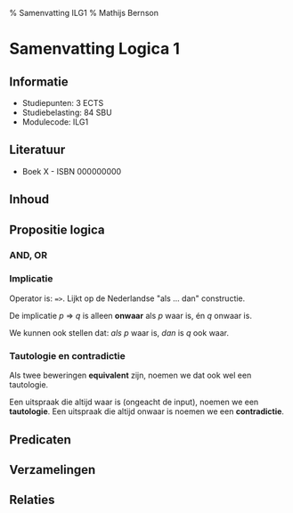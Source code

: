 % Samenvatting ILG1
% Mathijs Bernson

# Samenvatting Logica 1

## Informatie

* Studiepunten: 3 ECTS
* Studiebelasting: 84 SBU
* Modulecode: ILG1

## Literatuur

* Boek X - ISBN 000000000

## Inhoud

## Propositie logica

### AND, OR

### Implicatie

Operator is: `=>`. Lijkt op de Nederlandse "als ... dan" constructie.

De implicatie *p* => *q* is alleen **onwaar** als *p* waar is, én *q* onwaar is.

We kunnen ook stellen dat: *als p* waar is, *dan* is *q* ook waar.

### Tautologie en contradictie

Als twee beweringen **equivalent** zijn, noemen we dat ook wel een tautologie.

Een uitspraak die altijd waar is (ongeacht de input), noemen we een **tautologie**. Een uitspraak die altijd onwaar is noemen we een **contradictie**.



## Predicaten

## Verzamelingen

## Relaties

